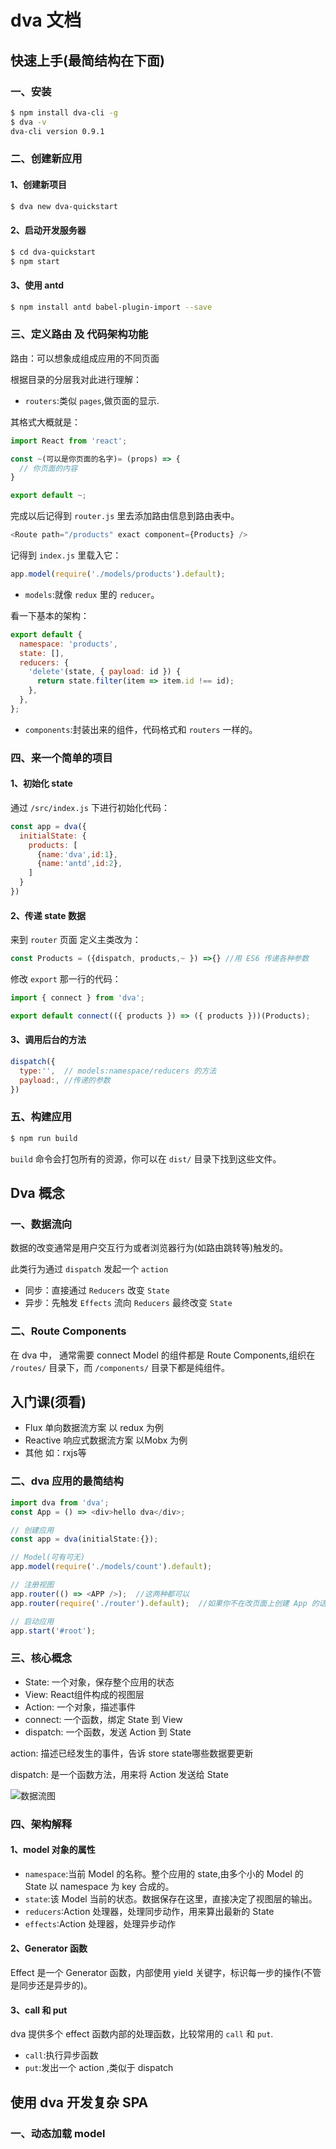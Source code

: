# dva 文档

## 快速上手(最简结构在下面)

### 一、安装

```bash
$ npm install dva-cli -g
$ dva -v
dva-cli version 0.9.1
```

### 二、创建新应用

#### 1、创建新项目

```bash
$ dva new dva-quickstart
```

#### 2、启动开发服务器

```bash
$ cd dva-quickstart
$ npm start
```

#### 3、使用 antd

```bash
$ npm install antd babel-plugin-import --save
```

### 三、定义路由 及 代码架构功能

路由：可以想象成组成应用的不同页面

根据目录的分层我对此进行理解：

- `routers`:类似 `pages`,做页面的显示.

其格式大概就是：

```js
import React from 'react';

const ~(可以是你页面的名字)= (props) => {
  // 你页面的内容
}

export default ~;
```

完成以后记得到 `router.js` 里去添加路由信息到路由表中。

```js
<Route path="/products" exact component={Products} />
```

记得到 `index.js` 里载入它：

```js
app.model(require('./models/products').default);
```

- `models`:就像 `redux` 里的 `reducer`。

看一下基本的架构：

```js
export default {
  namespace: 'products',
  state: [],
  reducers: {
    'delete'(state, { payload: id }) {
      return state.filter(item => item.id !== id);
    },
  },
};
```

- `components`:封装出来的组件，代码格式和 `routers` 一样的。

### 四、来一个简单的项目

#### 1、初始化 state

通过 `/src/index.js` 下进行初始化代码：

```js
const app = dva({
  initialState: {
    products: [
      {name:'dva',id:1},
      {name:'antd',id:2},
    ]
  }
})
```

#### 2、传递 state 数据

来到 `router` 页面 定义主类改为：

```js
const Products = ({dispatch, products,~ }) =>{} //用 ES6 传递各种参数
```

修改 `export` 那一行的代码：

```js
import { connect } from 'dva';

export default connect(({ products }) => ({ products }))(Products);
```

#### 3、调用后台的方法

```js
dispatch({
  type:'',  // models:namespace/reducers 的方法
  payload:, //传递的参数
})
```

### 五、构建应用

```bash
$ npm run build
```

`build` 命令会打包所有的资源，你可以在 `dist/` 目录下找到这些文件。  

## Dva 概念

### 一、数据流向

数据的改变通常是用户交互行为或者浏览器行为(如路由跳转等)触发的。

此类行为通过 `dispatch` 发起一个 `action`

- 同步：直接通过 `Reducers` 改变 `State`
- 异步：先触发 `Effects` 流向 `Reducers` 最终改变 `State`

### 二、Route Components

在 dva 中， 通常需要 connect Model 的组件都是 Route Components,组织在 `/routes/` 目录下，而 `/components/` 目录下都是纯组件。

## 入门课(须看)


- Flux 单向数据流方案 以 redux 为例
- Reactive 响应式数据流方案 以Mobx 为例
- 其他 如：rxjs等

### 二、dva 应用的最简结构

```js
import dva from 'dva';
const App = () => <div>hello dva</div>;

// 创建应用
const app = dva(initialState:{});

// Model(可有可无)
app.model(require('./models/count').default);

// 注册视图
app.router(() => <APP />);  //这两种都可以
app.router(require('./router').default);  //如果你不在改页面上创建 App 的话就使用这种方案

// 启动应用
app.start('#root');
```

### 三、核心概念

- State:  一个对象，保存整个应用的状态
- View: React组件构成的视图层
- Action: 一个对象，描述事件
- connect:  一个函数，绑定 State 到 View
- dispatch: 一个函数，发送 Action 到 State

action: 描述已经发生的事件，告诉 store state哪些数据要更新

dispatch: 是一个函数方法，用来将 Action 发送给 State

![数据流图](gitImg\dva-1.jpg)

### 四、架构解释

#### 1、model 对象的属性

- `namespace`:当前 Model 的名称。整个应用的 state,由多个小的 Model 的 State 以 namespace 为 key 合成的。
- `state`:该 Model 当前的状态。数据保存在这里，直接决定了视图层的输出。
- `reducers`:Action 处理器，处理同步动作，用来算出最新的 State
- `effects`:Action 处理器，处理异步动作

#### 2、Generator 函数

Effect 是一个 Generator 函数，内部使用 yield 关键字，标识每一步的操作(不管是同步还是异步的)。

#### 3、call 和 put

dva 提供多个 effect 函数内部的处理函数，比较常用的 `call` 和 `put`.

- `call`:执行异步函数
- `put`:发出一个 action ,类似于 dispatch

## 使用 dva 开发复杂 SPA

### 一、动态加载 model














